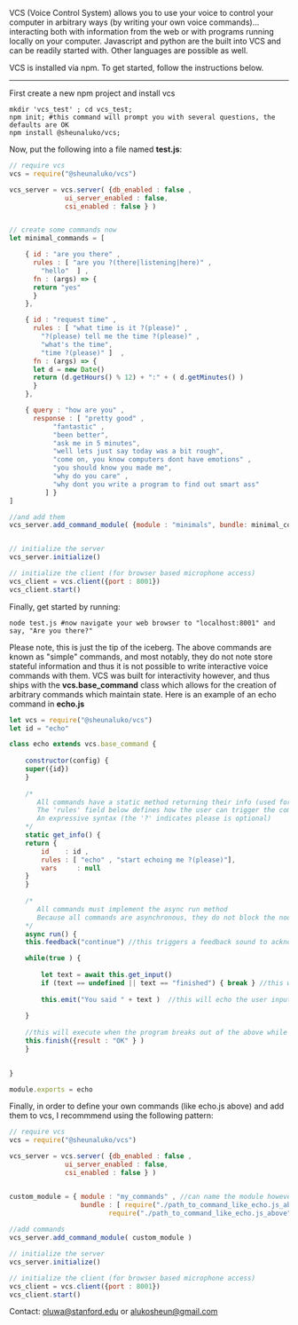 VCS (Voice Control System) allows you to use your voice to control your computer in arbitrary ways (by writing your own voice
commands)... interacting both with information from the web or with programs running locally on your computer.
Javascript and python are the built into VCS and can be readily started with. Other languages are possible as well. 

VCS is installed via npm. To get started, follow the instructions below. 

---

First create a new npm project and install vcs

```
mkdir 'vcs_test' ; cd vcs_test; 
npm init; #this command will prompt you with several questions, the defaults are OK 
npm install @sheunaluko/vcs; 
``` 

Now, put the following into a file named **test.js**: 

```javascript 
// require vcs
vcs = require("@sheunaluko/vcs")

vcs_server = vcs.server( {db_enabled : false ,
			  ui_server_enabled : false,
			  csi_enabled : false } )


// create some commands now
let minimal_commands = [

    { id : "are you there" ,
      rules : [ "are you ?(there|listening|here)" ,
		"hello"  ] ,
      fn : (args) => {
	  return "yes"
      }
    },

    { id : "request time" ,
      rules : [ "what time is it ?(please)" ,
		"?(please) tell me the time ?(please)" ,
		"what's the time",
		"time ?(please)" ]  ,
      fn : (args) => {
	  let d = new Date()
	  return (d.getHours() % 12) + ":" + ( d.getMinutes() )
      }
    },

    { query : "how are you" ,
      response : [ "pretty good" ,
		   "fantastic" ,
		   "been better",
		   "ask me in 5 minutes",
		   "well lets just say today was a bit rough",
		   "come on, you know computers dont have emotions" ,
		   "you should know you made me",
		   "why do you care" ,
		   "why dont you write a program to find out smart ass"
		 ] }
]

//and add them
vcs_server.add_command_module( {module : "minimals", bundle: minimal_commands })


// initialize the server
vcs_server.initialize()

// initialize the client (for browser based microphone access)
vcs_client = vcs.client({port : 8001})
vcs_client.start()

``` 

Finally, get started by running: 

```
node test.js #now navigate your web browser to "localhost:8001" and say, "Are you there?" 
```

Please note, this is just the tip of the iceberg. The above commands are known as "simple" commands, and most notably,
they do not note store stateful information and thus it is not possible to write interactive voice commands with them. 
VCS was built for interactivity however, and thus ships with the **vcs.base_command** class which allows for the 
creation of arbitrary commands which maintain state. Here is an example of an echo command in **echo.js** 

```javascript
let vcs = require("@sheunaluko/vcs")
let id = "echo"

class echo extends vcs.base_command { 
    
    constructor(config) { 
	super({id})
    }
    
    /* 
       All commands have a static method returning their info (used for initialization)
       The 'rules' field below defines how the user can trigger the command, and supports 
       An expressive syntax (the '?' indicates please is optional) 
    */
    static get_info() { 
	return {
	    id    : id , 
	    rules : [ "echo" , "start echoing me ?(please)"],
	    vars     : null 
	}
    } 
    
    /* 
       All commands must implement the async run method
       Because all commands are asynchronous, they do not block the nodejs runtime while waiting for user input 
    */      
    async run() { 
	this.feedback("continue") //this triggers a feedback sound to acknowledge the command is running 

	while(true ) {
	    
	    let text = await this.get_input() 
	    if (text == undefined || text == "finished") { break } //this will end the command IF the user says 'finished'
	    
	    this.emit("You said " + text )  //this will echo the user input 
	    
	}
	
	//this will execute when the program breaks out of the above while loop 
	this.finish({result : "OK" } )
    } 
    

}

module.exports = echo 
```

Finally, in order to define your own commands (like echo.js above) and add them to vcs, I recommmend using the following pattern: 

```javascript 
// require vcs
vcs = require("@sheunaluko/vcs")

vcs_server = vcs.server( {db_enabled : false ,
			  ui_server_enabled : false,
			  csi_enabled : false } )


custom_module = { module : "my_commands" , //can name the module however you want 
                  bundle : [ require("./path_to_command_like_echo.js_above") , 
	                     require("./path_to_command_like_echo.js_above")  ] } 
			  
//add commands
vcs_server.add_command_module( custom_module ) 

// initialize the server
vcs_server.initialize()

// initialize the client (for browser based microphone access)
vcs_client = vcs.client({port : 8001})
vcs_client.start()

``` 


Contact: oluwa@stanford.edu or alukosheun@gmail.com
